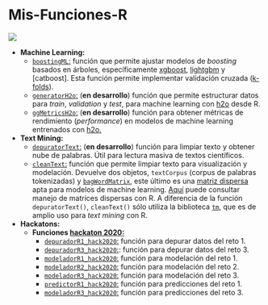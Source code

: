 # Mis-Funciones-R

![](https://media1.giphy.com/media/xT9IgzoKnwFNmISR8I/giphy.gif)

- **Machine Learning:**  
    - [`boostingML`:](https://github.com/Edimer/Mis-Funciones-R/blob/master/ModelsMachineLearning/boostingML.R) función que permite ajustar modelos de *boosting* basados en árboles, específicamente [xgboost](), [lightgbm]() y [catboost]. Esta función permite implementar validación cruzada ([k-folds]()).
    - [`generatorH2o`:](https://github.com/Edimer/Mis-Funciones-R/blob/master/ModelsMachineLearning/generatorH2o.R) (**en desarrollo**) función que permite estructurar datos para *train*, *validation* y *test*, para machine learning con [h2o](https://www.h2o.ai/) desde R.     
    - [`ggMetricsH2o`:](https://github.com/Edimer/Mis-Funciones-R/blob/master/ModelsMachineLearning/ggmetricsH2o.R) (**en desarrollo**) función para obtener métricas de rendimiento (*performance*) en modelos de machine learning entrenados con [h2o.](https://www.h2o.ai/)      
- **Text Mining:**           
    - [`depuratorText`:](https://github.com/Edimer/Mis-Funciones-R/blob/master/TextMining/depuratorText.R) (**en desarrollo**) función para limpiar texto y obtener nube de palabras. Útil para lectura masiva de textos científicos.        
    - [`cleanText`:](https://github.com/Edimer/Mis-Funciones-R/blob/master/TextMining/cleanText.R) función que permite limpiar texto para visualización y modelación. Devuelve dos objetos, `textCorpus` (corpus de palabras tokenizadas) y [`bagWordMatrix`](https://en.wikipedia.org/wiki/Bag-of-words_model), este último es una [matriz dispersa](https://en.wikipedia.org/wiki/Sparse_matrix) apta para modelos de machine learning. [Aquí](https://www.r-bloggers.com/using-sparse-matrices-in-r/) puede consultar manejo de matrices dispersas con R. A diferencia de la función `depuratorText()`, `cleanText()` sólo utiliza la biblioteca [`tm`](https://cran.r-project.org/web/packages/tm/tm.pdf), que es de amplio uso para *text mining* con R.     
- **Hackatons:**      
    - **Funciones [hackaton 2020:](https://content.magnetoempleos.com/hackaton)**     
        - [`depuradorR1_hack2020`:](https://github.com/Edimer/Mis-Funciones-R/blob/master/Hackatons/depuradorR1_hack2020.R) función para depurar datos del reto 1.
        - [`depuradorR3_hack2020`:](https://github.com/Edimer/Mis-Funciones-R/blob/master/Hackatons/depuradorR3_hack2020.R): función para depurar datos del reto 3.
        - [`modeladorR1_hack2020`:](https://github.com/Edimer/Mis-Funciones-R/blob/master/Hackatons/modeladorR1_hack2020.R) función para modelación del reto 1.
        - [`modeladorR2_hack2020`:](https://github.com/Edimer/Mis-Funciones-R/blob/master/Hackatons/modeladorR2_hack2020.R) función para modelación del reto 2.
        - [`modeladorR3_hack2020`:](https://github.com/Edimer/Mis-Funciones-R/blob/master/Hackatons/modeladorR3_hack2020.R) función para modelación del reto 3.
        - [`predictorR1_hack2020`:](https://github.com/Edimer/Mis-Funciones-R/blob/master/Hackatons/predictorR1_hack2020.R) función para predicciones del reto 1.
        - [`modeladorR3_hack2020`:](https://github.com/Edimer/Mis-Funciones-R/blob/master/Hackatons/predictorR3_hack2020.R) función para predicciones del reto 3.